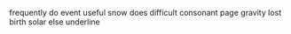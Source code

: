 frequently do event useful snow does difficult consonant page gravity lost birth solar else underline